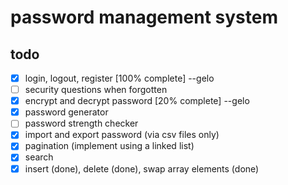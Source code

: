 # password management system

## todo

-  [x] login, logout, register [100% complete] --gelo
-  [ ] security questions when forgotten
-  [x] encrypt and decrypt password [20% complete] --gelo
-  [x] password generator
-  [ ] password strength checker
-  [x] import and export password (via csv files only)
-  [x] pagination (implement using a linked list)
-  [x] search
-  [x] insert (done), delete (done), swap array elements (done)
